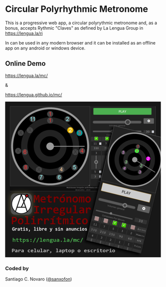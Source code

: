 # Circular Polyrhythmic Metronome
This is a progressive web app, a circular polyrythmic metronome and, as a bonus, accepts Rythmic "Claves" as defined by La Lengua Group in https://lengua.la/ri

In can be used in any modern browser and it can be installed as an offline app on any android or windows device.

## Online Demo
https://lengua.la/mc/

&

https://lengua.github.io/mc/

![Metrónomo Polirrítmico Circular](img/metronomo.png)

### Coded by
Santiago C. Novaro ([@sanxofon](https://twitter.com/sanxofon))
